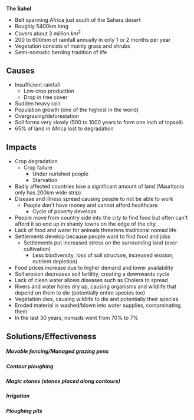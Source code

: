 
**The Sahel**
* Belt spanning Africa just south of the Sahara desert
* Roughly 5400km long
* Covers about 3 million $km^2$
* 200 to 600mm of rainfall annually in only 1 or 2 months per year
* Vegetation consists of mainly grass and shrubs
* Semi-nomadic herding tradition of life

## Causes
* Insufficient rainfall
	* Low crop production
	* Drop in tree cover
* Sudden heavy rain
* Population growth (one of the highest in the world)
* Overgrasing/deforestation
* Soil forms very slowly (500 to 1000 years to form one inch of topsoil)
* 65% of land in Africa lost to degradation

## Impacts
* Crop degradation
	* Crop failure
		* Under nurished people
		* Starvation
* Badly affected countries lose a significant amount of land (Mauritania only has 200km wide strip)
* Disease and illness spread causing people to not be able to work
	* People don't have money and cannot afford healthcare
		* Cycle of poverty develops
* People move from country side into the city to find food but often can't afford it so end up in shanty towns on the edge of the city
* Lack of food and water for animals threatens traditional nomad life
* Settlements develop because people want to find food and jobs
	* Settlements put increased stress on the surrounding land (over-cultivation)
		* Less biodiversity, loss of soil structure, increased erosion, nutrient depletion)
* Food prices increase due to higher demand and lower availability
* Soil erosion decreases soil fertility, creating a downwards cycle
* Lack of clean water allows diseases such as Cholera to spread
* Rivers and water holes dry up, causing organisms and wildlife that depend on them to die (potentially entire species too)
* Vegetation dies, causing wildlife to die and potentially their species
* Eroded material is washed/blown into water supplies, contaminating them
* In the last 30 years, nomads went from 70% to 7%

## Solutions/Effectiveness
##### Movable fencing/Managed grazing pens

##### Contour ploughing

##### Magic stones (stones placed along contours)

##### Irrigation

##### Ploughing pits